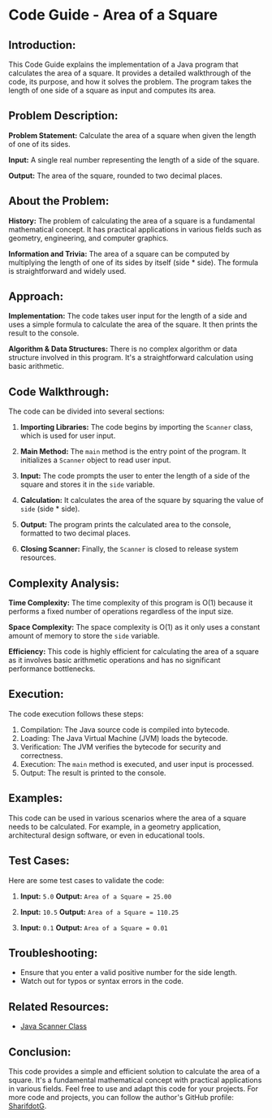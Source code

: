 # Code Guide - Area of a Square

## Introduction:
This Code Guide explains the implementation of a Java program that calculates the area of a square. It provides a detailed walkthrough of the code, its purpose, and how it solves the problem. The program takes the length of one side of a square as input and computes its area.

## Problem Description:
**Problem Statement:** Calculate the area of a square when given the length of one of its sides.

**Input:** A single real number representing the length of a side of the square.

**Output:** The area of the square, rounded to two decimal places.

## About the Problem:
**History:** The problem of calculating the area of a square is a fundamental mathematical concept. It has practical applications in various fields such as geometry, engineering, and computer graphics.

**Information and Trivia:** The area of a square can be computed by multiplying the length of one of its sides by itself (side * side). The formula is straightforward and widely used.

## Approach:
**Implementation:** The code takes user input for the length of a side and uses a simple formula to calculate the area of the square. It then prints the result to the console.

**Algorithm & Data Structures:** There is no complex algorithm or data structure involved in this program. It's a straightforward calculation using basic arithmetic.

## Code Walkthrough:
The code can be divided into several sections:

1. **Importing Libraries:** The code begins by importing the `Scanner` class, which is used for user input.

2. **Main Method:** The `main` method is the entry point of the program. It initializes a `Scanner` object to read user input.

3. **Input:** The code prompts the user to enter the length of a side of the square and stores it in the `side` variable.

4. **Calculation:** It calculates the area of the square by squaring the value of `side` (side * side).

5. **Output:** The program prints the calculated area to the console, formatted to two decimal places.

6. **Closing Scanner:** Finally, the `Scanner` is closed to release system resources.

## Complexity Analysis:
**Time Complexity:** The time complexity of this program is O(1) because it performs a fixed number of operations regardless of the input size.

**Space Complexity:** The space complexity is O(1) as it only uses a constant amount of memory to store the `side` variable.

**Efficiency:** This code is highly efficient for calculating the area of a square as it involves basic arithmetic operations and has no significant performance bottlenecks.

## Execution:
The code execution follows these steps:
1. Compilation: The Java source code is compiled into bytecode.
2. Loading: The Java Virtual Machine (JVM) loads the bytecode.
3. Verification: The JVM verifies the bytecode for security and correctness.
4. Execution: The `main` method is executed, and user input is processed.
5. Output: The result is printed to the console.

## Examples:
This code can be used in various scenarios where the area of a square needs to be calculated. For example, in a geometry application, architectural design software, or even in educational tools.

## Test Cases:
Here are some test cases to validate the code:

1. **Input:** `5.0`
   **Output:** `Area of a Square = 25.00`

2. **Input:** `10.5`
   **Output:** `Area of a Square = 110.25`

3. **Input:** `0.1`
   **Output:** `Area of a Square = 0.01`

## Troubleshooting:
- Ensure that you enter a valid positive number for the side length.
- Watch out for typos or syntax errors in the code.

## Related Resources:
- [Java Scanner Class](https://docs.oracle.com/en/java/javase/16/docs/api/java.base/java/util/Scanner.html)

## Conclusion:
This code provides a simple and efficient solution to calculate the area of a square. It's a fundamental mathematical concept with practical applications in various fields. Feel free to use and adapt this code for your projects. For more code and projects, you can follow the author's GitHub profile: [SharifdotG](https://github.com/SharifdotG).